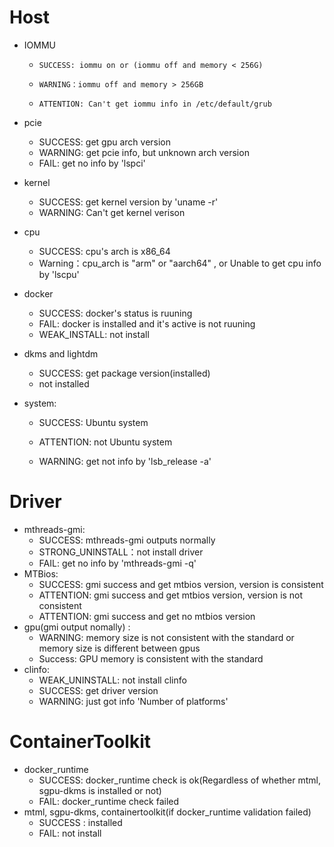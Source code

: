 #  Host

- IOMMU

  -     SUCCESS: iommu on or (iommu off and memory < 256G)
  -     WARNING：iommu off and memory > 256GB
  -     ATTENTION: Can't get iommu info in /etc/default/grub

- pcie
  - SUCCESS: get gpu arch version
  - WARNING: get pcie info, but unknown arch version
  - FAIL: get no info by 'lspci'

- kernel
  - SUCCESS: get kernel version by 'uname -r'
  - WARNING: Can't get kernel verison

- cpu

  - SUCCESS: cpu's arch is x86_64
  - Warning：cpu_arch is "arm" or "aarch64" , or Unable to get cpu info by 'lscpu'

- docker
  - SUCCESS: docker's status is ruuning
  - FAIL: docker is installed and it's active is not ruuning
  - WEAK_INSTALL: not install

- dkms and lightdm

  - SUCCESS: get package version(installed)
  - not installed

- system:

  - SUCCESS: Ubuntu system 

  - ATTENTION: not Ubuntu system

  - WARNING: get not info by 'lsb_release -a'

    


#  Driver

- mthreads-gmi: 
  - SUCCESS: mthreads-gmi outputs normally
  - STRONG_UNINSTALL：not install driver
  - FAIL: get no info by 'mthreads-gmi -q'
- MTBios:
  - SUCCESS: gmi success and get mtbios version, version is consistent
  - ATTENTION: gmi success and get mtbios version, version is not consistent
  - ATTENTION: gmi success and get no mtbios version 
- gpu(gmi output nomally) :
  - WARNING: memory size is not consistent with the standard or memory size is different between gpus
  - Success: GPU memory is consistent with the standard
- clinfo:
  - WEAK_UNINSTALL: not install clinfo
  - SUCCESS: get driver version
  - WARNING: just got info 'Number of platforms'

#  ContainerToolkit

- docker_runtime
  - SUCCESS: docker_runtime check is ok(Regardless of whether mtml, sgpu-dkms is installed or not)
  - FAIL: docker_runtime check failed
- mtml, sgpu-dkms, containertoolkit(if docker_runtime validation failed)
  - SUCCESS : installed
  - FAIL: not install 
